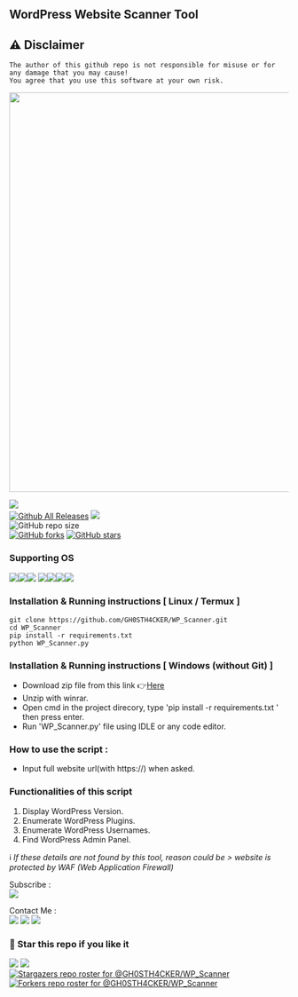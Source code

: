 ## WordPress Website Scanner Tool  

## ⚠️ Disclaimer 
```
The author of this github repo is not responsible for misuse or for any damage that you may cause!
You agree that you use this software at your own risk.
```


<img src='https://user-images.githubusercontent.com/62290930/141680361-5e13b312-0267-4c24-83fd-7e77d10181f0.png' width='720px'>

<a href='https://www.python.org/downloads/release/python-3100'><img src='https://img.shields.io/badge/python%20%203.8%20%7C%203.9%20%7C%203.10-163052?style=flat&logo=python'></a>&nbsp;&nbsp;&nbsp;<a href='https://github.com/GH0STH4CKER'></br>
[![Github All Releases](https://img.shields.io/github/downloads/GH0STH4CKER/WP_Scanner/total.svg)]()
<a href='https://github.com/GH0STH4CKER/WP_Scanner/commits/main'><img src="https://img.shields.io/github/last-commit/GH0STH4CKER/WP_Scanner"></a></br>
![GitHub repo size](https://img.shields.io/github/repo-size/GH0STH4CKER/WP_Scanner)</br>
[![GitHub forks](https://img.shields.io/github/forks/GH0STH4CKER/WP_Scanner)](https://github.com/GH0STH4CKER/WP_Scanner/network)
[![GitHub stars](https://img.shields.io/github/stars/GH0STH4CKER/WP_Scanner)](https://github.com/GH0STH4CKER/WP_Scanner/stargazers)

### Supporting OS
<img src='https://img.shields.io/badge/Android-3DDC84?style=for-the-badge&logo=android&logoColor=white'><img src='https://img.shields.io/badge/iOS-000000?style=for-the-badge&logo=ios&logoColor=white'><img src='https://img.shields.io/badge/Windows-0078D6?style=for-the-badge&logo=windows&logoColor=white'>
<img src='https://img.shields.io/badge/Ubuntu-E95420?style=for-the-badge&logo=ubuntu&logoColor=white'><img src='https://img.shields.io/badge/Linux_Mint-87CF3E?style=for-the-badge&logo=linux-mint&logoColor=white'><img src='https://img.shields.io/badge/Alpine_Linux-0D597F?style=for-the-badge&logo=alpine-linux&logoColor=white'><img src='https://img.shields.io/badge/Arch_Linux-1793D1?style=for-the-badge&logo=arch-linux&logoColor=white'>

### Installation & Running instructions [ Linux / Termux ]
```
git clone https://github.com/GH0STH4CKER/WP_Scanner.git
cd WP_Scanner
pip install -r requirements.txt
python WP_Scanner.py
```

### Installation & Running instructions [ Windows (without Git) ] 

<ul>
  <li>Download zip file from this link 👉<a href='https://github.com/GH0STH4CKER/WP_Scanner/archive/refs/heads/main.zip'>Here</a></li>
  <li>Unzip with winrar.</li>
  <li>Open cmd in the project direcory, type 'pip install -r requirements.txt ' then press enter.</li>
  <li>Run 'WP_Scanner.py' file using IDLE or any code editor.</li>
</ul>  

### How to use the script : 

<ul>
  <li>Input full website url(with https://) when asked.</li>
</ul>


### Functionalities of this script

<ol>
  <li>Display WordPress Version.</li>
  <li>Enumerate WordPress Plugins.</li>
  <li>Enumerate WordPress Usernames.</li>
  <li>Find WordPress Admin Panel.</li>
</ol>

ℹ️<i> If these details are not found by this tool, reason could be > website is protected by WAF (Web Application Firewall)</i>

Subscribe :</br> <a href='www.youtube.com/channel/UCCKp8UXlGm8frgpY9heHSAg/?sub_confirmation=1'><img src='https://img.shields.io/badge/YouTube%20Channel-FF0000?style=for-the-badge&logo=youtube&logoColor=white'></a>

Contact Me :</br>
<a href='http://t.me/Dimuth92'><img src='https://img.shields.io/badge/Telegram-2CA5E0?style=for-the-badge&logo=telegram&logoColor=white'></a>
<a href='http://m.me/dimuth92'><img src='https://img.shields.io/badge/Messenger-00B2FF?style=for-the-badge&logo=messenger&logoColor=white'></a>
<a href='mailto:dimuthsakya@protonmail.com'><img src='https://img.shields.io/badge/ProtonMail-8B89CC?style=for-the-badge&logo=protonmail&logoColor=white'></a>

### 🌟 Star this repo if you like it 

<img src='https://img.shields.io/badge/Author-GH0STH4CKER-success?style=flat&logo=github' ></a>
<a href="https://hits.seeyoufarm.com"><img src="https://hits.seeyoufarm.com/api/count/incr/badge.svg?url=https%3A%2F%2Fgithub.com%2FGH0STH4CKER%2FWP_Scanner&count_bg=%2379C83D&title_bg=%23555555&icon=&icon_color=%23E7E7E7&title=hits&edge_flat=false"/></a></br>
[![Stargazers repo roster for @GH0STH4CKER/WP_Scanner](https://reporoster.com/stars/GH0STH4CKER/WP_Scanner)](https://github.com/GH0STH4CKER/WP_Scanner/stargazers)
[![Forkers repo roster for @GH0STH4CKER/WP_Scanner](https://reporoster.com/forks/GH0STH4CKER/WP_Scanner)](https://github.com/GH0STH4CKER/WP_Scanner/network/members)
